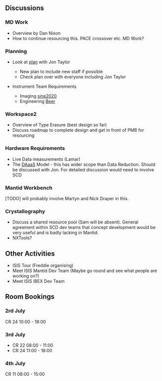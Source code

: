 ## Discussions

### MD Work
* Overview by Dan Nixon 
* How to continue resourcing this. PACE crossover etc. MD Work? 

### Planning
* Look at [plan](https://docs.google.com/spreadsheets/d/16z5WiGysXqssw5GFhP05LpfEnmoU-sBeT-HiZSGOzAA/edit#gid=669025093) with Jon Taylor
  * New plan to include new staff if possible
  * Check plan over with everyone including Jon Taylor

* Instrument Team Requirements
  * Imaging [sine2020](https://github.com/DMSC-Instrument-Data/documents/blob/8f3abf8cbc951a23e1d3eeeec0285c039cded9ed/meeting_notes/June_2018_Italy/imaging_questions.md)
  * Engineering [Beer](https://indico.esss.lu.se/event/1023/)
  
### Workspace2
* Overview of Type Erasure (best design so far)
* Discuss roadmap to complete design and get in front of PMB for resourcing

### Hardware Requirements 
* Live Data measurements (Lamar)
* The [DAaaS](https://github.com/DMSC-Instrument-Data/documents/blob/master/meeting_notes/May_2018/DAaaS.md) Model - this has wider scope than Data Reduction. Should be discussed with Jon. For detailed discussion would need to involve SCD 

### Mantid Workbench
[TODO] will probably involve Martyn and Nick Draper in this.

### Crystallography
* Discuss a shared resource pool (Sam will be absent). General agreement within SCD dev teams that concept development would be very useful and is badly lacking in Mantid.
* NXTools?

## Other Activities 

* ISIS Tour (Freddie organising)
* Meet ISIS Mantid Dev Team (Maybe go round and see what people are working on?)
* Meet ISIS IBEX Dev Team

## Room Bookings

### 2rd July
CR 24 10:00 - 18:00

### 3rd July

* CR 22 08:00 - 11:00
* CR 24 11:00 - 18:00

### 4th July
CR 11 08:00 - 15:00



